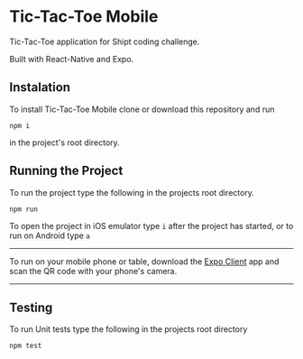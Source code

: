 # Tic-Tac-Toe Mobile
Tic-Tac-Toe application for Shipt coding challenge.

Built with React-Native and Expo.
## Instalation 
To install Tic-Tac-Toe Mobile clone or download this repository and run
````
npm i
````
in the project's root directory.
## Running the Project
To run the project type the following in the projects root directory.
````
npm run
````
To open the project in iOS emulator type `i`
after the project has started, or to run on Android type `a`
***
To run on your mobile phone or table, download the [Expo Client](https://itunes.apple.com/us/app/expo-client/id982107779?mt=8) app and scan the QR code with your phone's camera.
***
## Testing
To run Unit tests type the following in the projects root directory
````
npm test
````
